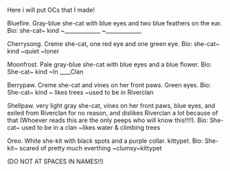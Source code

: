 Here i will put OCs that I made!

Bluefire. Gray-blue she-cat with blue eyes and two blue feathers on the ear. Bio: she-cat~ kind ~_____________ ~_____________

Cherrysong. Creme she-cat, one red eye and one green eye. Bio: she-cat~ kind ~quiet ~loner

Moonfrost. Pale gray-blue she-cat with blue eyes and a blue flower. Bio: She-cat~ kind ~In ____Clan

Berrypaw. Creme she-cat and vines on her front paws. Green eyes. Bio: She-cat~ kind ~ likes trees ~used to be in Riverclan

Shellpaw. very light gray she-cat, vines on her front paws, blue eyes, and exiled from Riverclan for no reason, and dislikes Riverclan a lot because of that (Whoever reads this are the only peeps who will know this!!!!). Bio: She-cat~ used to be in a clan ~likes water & climbing trees

Oreo. White she-kit with black spots and a purple collar. kittypet. Bio: She-kit~ scared of pretty much everthing ~clumsy~kittypet


(DO NOT AT SPACES IN NAMES!!)
